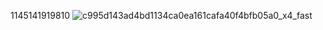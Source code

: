 1145141919810
![c995d143ad4bd1134ca0ea161cafa40f4bfb05a0_x4_fast](https://github.com/user-attachments/assets/bf3fc008-2543-4461-a3bc-e1b839a4e4ae)
